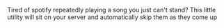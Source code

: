 Tired of spotify repeatedly playing a song you just can't stand? This little utility will sit on your server and automatically skip them as they come up
